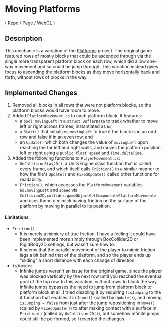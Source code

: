 # Moving Platforms
( [Repo](https://github.com/JaiChong/css385/tree/main/01_unity_basics/moving_platforms/) / [Page](https://jaichong.github.io/css385/01_unity_basics/moving_platforms/) / [WebGL](https://jaichong.github.io/css385/01_unity_basics/moving_platforms/build_webgl/) )

## Description
This mechanic is a variation of the [Platforms](https://github.com/t4guw/100-Unity-Mechanics-for-Programmers/tree/master/programs/platforms) project. The original game featured rows of mostly blocks that could be ascended through via the single more transparent platform block on each row, which did allow one-way movement and so could be jump through.  This variation instead gives focus to ascending the platform blocks as they move horizontally back and forth, without rows of blocks in the way.

## Implemented Changes
1. Removed all blocks in all rows that were not platform blocks, so the platform blocks would have room to move.
2. Added `PlatformMovement.cs` to each platform block.  It features:
    - a `bool movingLeft` in a `struct BufferData` to track whether to move left or right across frames, instantiated as `bd`,
    - a `Start()` that initializes `movingLeft` to true if the block is in an odd row and false if in an even row, and
    - an `Update()` which both changes the value of `movingLeft` upon reaching the far left and right walls, and moves the platform position left or right using a `public float speed` and `Time.deltaTime`.
3. Added the following functions to `PlayerMovement.cs`:
    - `OnCollisionStay2D()`, a UnityEngine class function that is called every frame, and which itself calls `Friction()` in a similar manner to how the file's `Update()` and `FixedUpdate()` called other functions for readability.
    - `Friction()`, which accesses the `PlatformMovement` variables `bd.movingLeft` and `speed` via `Collision2D.collider.gameObjectGetComponent<PlatformMovement>` and uses them to mimick having friction on the surface of the platform by moving in parallel to its position.

#### Limitations
- `Friction()`
    - It is merely a mimicry of true friction.  I have a feeling it could have been implemented more simply through BoxCollider2D or RigidBody2D settings, but wasn't sure how to.
    - It seems that the parallel movement of the player to mimic friction lags a bit behind that of the platform, and so the player ends up "sliding" a short distance with each change of direction.
- `isJumping`
    - Infinite jumps weren't an issue for the original game, since the player was blocked vertically by the next row until you reached the eventual goal of the top row.  In this variation, without rows to block the way, infinite jumps bypasses the need to jump from platform block to platform block at all.  I tried disabling it by requiring `!isJumping` to the if function that enables it in `Input()` (called by `Update()`), and moving `isJumping = false` from just after the jump repositioning in `Move()` (called by `FixedUpdate()`) to after making contact with a surface in `Friction()` (called by `OnCollision2D()`), but somehow infinite jumps could still be performed, so I reverted the changes.
